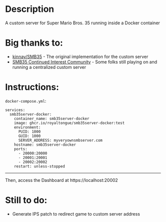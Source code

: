 # Description
A custom server for Super Mario Bros. 35 running inside a Docker container

# Big thanks to:
* [kinnay/SMB35](https://github.com/kinnay/SMB35)  - The original implementation for the custom server
 * [SMB35 Continued Interest Community](https://smb35server.com/) - Some folks still playing on and running a centralized custom server

# Instructions:
`docker-compose.yml`:
```
services:
  smb35server-docker:
    container_name: smb35server-docker
    image: ghcr.io/royaltongue/smb35server-docker:test
    environment:
      PUID: 1000
      GUID: 1000
      SERVER_ADDRESS: myveryownsmbserver.com
    hostname: smb35server-docker
    ports:
      - 20000:20000
      - 20001:20001
      - 20002:20002
    restart: unless-stopped
```
___

Then, access the Dashboard at https://localhost:20002

# Still to do:
  * Generate IPS patch to redirect game to custom server address
  
